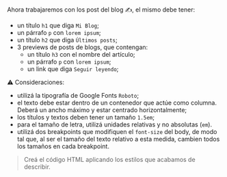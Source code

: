 Ahora trabajaremos con los post del blog :writing_hand:, el mismo debe tener:

- un título `h1` que diga `Mi Blog`;
- un párrafo `p` con `lorem ipsum`;
- un título `h2` que diga `Últimos posts`;
- 3 previews de posts de blogs, que contengan:
  - un título `h3` con el nombre del artículo;
  - un párrafo `p` con `lorem ipsum`;
  - un link que diga `Seguir leyendo`;

:warning: Consideraciones:

- utilizá la tipografía de Google Fonts `Roboto`;
- el texto debe estar dentro de un contenedor que actúe como columna. Deberá un ancho máximo y estar centrado horizontalmente;
- los títulos y textos deben tener un tamaño `1.5em`;
- para el tamaño de letra, utilizá unidades relativas y no absolutas (`em`).
- utilizá dos breakpoints que modifiquen el `font-size` del body, de modo tal que, al ser el tamaño del texto relativo a esta medida, cambien todos los tamaños en cada breakpoint.

> Creá el código HTML aplicando los estilos que acabamos de describir.